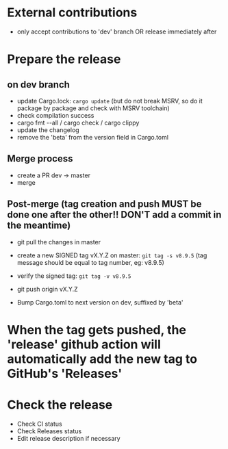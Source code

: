 # External contributions
 - only accept contributions to 'dev' branch OR release immediately after

# Prepare the release

## on dev branch
 - update Cargo.lock: `cargo update` (but do not break MSRV, so do it package by package and check with MSRV toolchain)
 - check compilation success
 - cargo fmt --all / cargo check / cargo clippy
 - update the changelog
 - remove the 'beta' from the version field in Cargo.toml

## Merge process
 - create a PR dev -> master
 - merge

## Post-merge (tag creation and push MUST be done one after the other!! DON'T add a commit in the meantime)

 - git pull the changes in master
 - create a new SIGNED tag vX.Y.Z on master: `git tag -s v8.9.5` (tag message should be equal to tag number, eg: v8.9.5)
 - verify the signed tag: `git tag -v v8.9.5`
 - git push origin vX.Y.Z

 - Bump Cargo.toml to next version on dev, suffixed by 'beta'

# When the tag gets pushed, the 'release' github action will automatically add the new tag to GitHub's 'Releases'

# Check the release

 - Check CI status
 - Check Releases status
 - Edit release description if necessary

